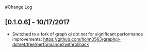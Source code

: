 #Change Log

## [0.1.0.6] - 10/17/2017

- Switched to a fork of graph ql dot net for significant performance improvements: https://github.com/holm0563/graphql-dotnet/tree/performance2withrollback
